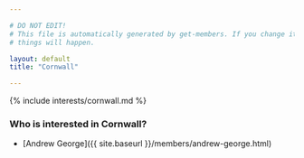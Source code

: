 ```yaml
---

# DO NOT EDIT!
# This file is automatically generated by get-members. If you change it, bad
# things will happen.

layout: default
title: "Cornwall"

---
```


{% include interests/cornwall.md %}

### Who is interested in Cornwall?


* [Andrew George]({{ site.baseurl }}/members/andrew-george.html)
